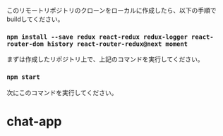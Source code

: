 このリモートリポジトリのクローンをローカルに作成したら、以下の手順でbuildしてください。

### `npm install --save redux react-redux redux-logger react-router-dom history react-router-redux@next moment`

まずは作成したリポジトリ上で、上記のコマンドを実行してください。

### `npm start`

次にこのコマンドを実行してください。

# chat-app
